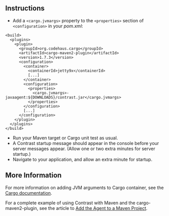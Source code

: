 <!--
title: "Running Contrast with the Codehaus Maven Cargo Plugin"
description: "This document will outline the process for installing Contrast on an application using the Cargo plugin by Codehaus."
tags: "java agent installation maven codehaus"
-->


## Instructions

* Add a `<cargo.jvmargs>` property to the `<properties>` section of `<configuration>` in your *pom.xml*:

````
<build>
  <plugins>
    <plugin>
      <groupId>org.codehaus.cargo</groupId>
      <artifactId>cargo-maven2-plugin</artifactId>
      <version>1.7.3</version>
      <configuration>
        <container>
          <containerId>jetty9x</containerId>
          [...]
        </container>
        <configuration>
          <properties>
            <cargo.jvmargs>-javaagent:${DOWNLOADS}/contrast.jar</cargo.jvmargs>
          </properties>
        </configuration>
        [...]
      </configuration>
    </plugin>
  </plugins>
</build>
````

* Run your Maven target or Cargo unit test as usual. 
* A Contrast startup message should appear in the console before your server messages appear. (Allow one or two extra minutes for server startup.)
* Navigate to your application, and allow an extra minute for startup.

## More Information

For more information on adding JVM arguments to Cargo container, see the [Cargo documentation](https://codehaus-cargo.github.io/cargo/Configuration+properties.html).

For a complete example of using Contrast with Maven and the cargo-maven2-plugin, see the article to [Add the Agent to a Maven Project](installation-javaguides.html#cargo).
